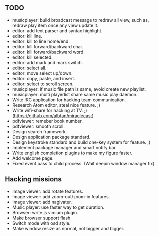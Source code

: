 ## TODO

* musicplayer: build broadcast message to redraw all view, such as, redraw play item once any view update it.
* editor: add text parser and syntax highlight.
* editor: kill line.
* editor: kill to line home/end.
* editor: kill forward/backward char.
* editor: kill forward/backward word.
* editor: kill selected.
* editor: add mark and mark switch.
* editor: select all.
* editor: move select up/down.
* editor: copy, paste, and insert.
* editor: select to scroll screen.
* musicplayer: if music file path is same, avoid create new playlist.
* musicplayer: multi playerlist share same music play daemon.
* Write IRC application for hacking team communication.
* Research Atom editor, steal nice feature. ;)
* Write wifi-share for hacking at TV. ;) (https://github.com/albfan/miraclecast)
* pdfviewer: remeber book number.
* pdfviewer: smooth scroll.
* Design search framework.
* Design application package standard.
* Design keystroke standard and build one-key system for feature. ;)
* Implement package manager and smart notify bar.
* Write english completion plugins to make my figure faster. 
* Add welcome page.
* Fixed event pass to child process. (Wait deepin window manager fix)

## Hacking missions
* Image viewer: add rotate features.
* Image viewer: add zoom-out/zoom-in features.
* Image viewer: add nagivater.
* Music player: use faster way to get duration.
* Browser: write js vimium plugin.
* Make browser support flash.
* Switch mode with osd style.
* Make window resize as normal, not bigger and bigger.

